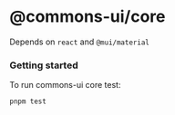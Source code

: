 # @commons-ui/core

Depends on `react` and `@mui/material`

### Getting started

To run commons-ui core test:

```
pnpm test

```
